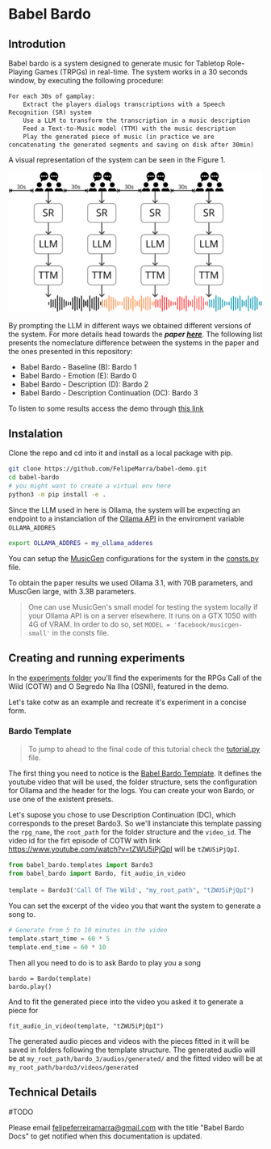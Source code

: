 # Babel Bardo
## Introdution
Babel bardo is a system designed to generate music for Tabletop Role-Playing Games (TRPGs) in real-time. The system works in a 30 seconds window, by executing the following procedure:

```
For each 30s of gamplay:
    Extract the players dialogs transcriptions with a Speech Recognition (SR) system
    Use a LLM to transform the transcription in a music description
    Feed a Text-to-Music model (TTM) with the music description
    Play the generated piece of music (in practice we are concatenating the generated segments and saving on disk after 30min)
```

A visual representation of the system can be seen in the Figure 1. 

![Figure 1. And overview o the Babel Bardo system](/assets/bardo_overview.png)

By prompting the LLM in different ways we obtained different versions of the system. For more details head towards the ***paper [here](https://arxiv.org/abs/2411.03948)***. The following list presents the nomeclature difference between the systems in the paper and the ones presented in this repository:

* Babel Bardo - Baseline (B): Bardo 1
* Babel Bardo - Emotion (E): Bardo 0
* Babel Bardo - Description (D): Bardo 2
* Babel Bardo - Description Continuation (DC): Bardo 3

To listen to some results access the demo through [this link](https://felipemarra.github.io/babel-bardo/)

## Instalation
Clone the repo and cd into it and install as a local package with pip.

``` bash
git clone https://github.com/FelipeMarra/babel-demo.git
cd babel-bardo
# you might want to create a virtual env here
python3 -m pip install -e .
```

Since the LLM used in here is Ollama, the system will be expecting an endpoint to a instanciation of the [Ollama API](https://github.com/ollama/ollama/blob/main/README.md#rest-api) in the enviroment variable `OLLAMA_ADDRES`

``` bash
export OLLAMA_ADDRES = my_ollama_adderes
```

You can setup the [MusicGen](https://github.com/facebookresearch/audiocraft/blob/main/docs/MUSICGEN.md) configurations for the system in the [consts.py](https://github.com/FelipeMarra/babel-bardo/blob/main/src/babel_bardo/constants.py) file.

To obtain the paper results we used Ollama 3.1, with 70B parameters, and MuscGen large, with 3.3B parameters. 

> One can use MusicGen's small model for testing the system locally if your Ollama API is on a server elsewhere. It runs on a GTX 1050 with 4G of VRAM. In order to do so, set `MODEL = 'facebook/musicgen-small'` in the consts file.

## Creating and running experiments
In the [experiments folder](https://github.com/FelipeMarra/babel-bardo/tree/main/experiments) you'll find the experiments for the RPGs Call of the Wild (COTW) and O Segredo Na Ilha (OSNI), featured in the demo.

Let's take cotw as an example and recreate it's experiment in a concise form.

### Bardo Template
> To jump to ahead to the final code of this tutorial check the [tutorial.py](https://github.com/FelipeMarra/babel-bardo/blob/main/experiments/tutorial.py) file.

The first thing you need to notice is the [Babel Bardo Template](https://github.com/FelipeMarra/babel-bardo/blob/main/src/babel_bardo/templates.py). It defines the youtube video that will be used, the folder structure, sets the configuration for Ollama and the header for the logs. You can create your won Bardo, or use one of the existent presets. 

Let's supose you chose to use Description Continuation (DC), which corresponds to the preset Bardo3. So we'll instanciate this template passing the `rpg_name`, the `root_path` for the folder structure and the `video_id`. The video id for the firt episode of COTW with link https://www.youtube.com/watch?v=tZWU5iPjQpI will be `tZWU5iPjQpI`.

``` python
from babel_bardo.templates import Bardo3
from babel_bardo import Bardo, fit_audio_in_video

template = Bardo3('Call Of The Wild', "my_root_path", "tZWU5iPjQpI")
```

You can set the excerpt of the video you that want the system to generate a song to.

``` python
# Generate from 5 to 10 minutes in the video
template.start_time = 60 * 5
template.end_time = 60 * 10
```

Then all you need to do is to ask Bardo to play you a song

``` pytohn 
bardo = Bardo(template)
bardo.play()
```

And to fit the generated piece into the video you asked it to generate a piece for

``` pytohn 
fit_audio_in_video(template, "tZWU5iPjQpI")
```

The generated audio pieces and videos with the pieces fitted in it will be saved in folders following the template structure. The generated audio will be at `my_root_path/bardo_3/audios/generated/` and the fitted video will be at `my_root_path/bardo3/videos/generated` 

## Technical Details
#TODO

Please email felipeferreiramarra@gmail.com with the title "Babel Bardo Docs" to get notified when this documentation is updated.